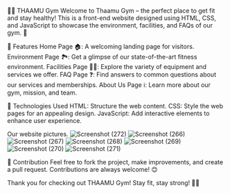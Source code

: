 🏋️‍♂️ THAAMU Gym
Welcome to Thaamu Gym – the perfect place to get fit and stay healthy! This is a front-end website designed using HTML, CSS, and JavaScript to showcase the environment, facilities, and FAQs of our gym. 💪

🌟 Features
Home Page 🏠: A welcoming landing page for visitors.
Environment Page 🏞️: Get a glimpse of our state-of-the-art fitness environment.
Facilities Page 🏋️‍♀️: Explore the variety of equipment and services we offer.
FAQ Page ❓: Find answers to common questions about our services and memberships.
About Us Page ℹ️: Learn more about our gym, mission, and team.

🎨 Technologies Used
HTML: Structure the web content.
CSS: Style the web pages for an appealing design.
JavaScript: Add interactive elements to enhance user experience.

Our website pictures.
![Screenshot (272)](https://github.com/user-attachments/assets/655323d8-6eee-4650-8a6b-375d58f9d5b0)
![Screenshot (266)](https://github.com/user-attachments/assets/1088aba1-e660-4f12-a996-cdf3b18172e6)
![Screenshot (267)](https://github.com/user-attachments/assets/c8484bc0-0a3f-4caa-8ab0-c1f048d91cfd)
![Screenshot (268)](https://github.com/user-attachments/assets/0040e0b3-3756-4079-9d4a-090f755cf3e6)
![Screenshot (269)](https://github.com/user-attachments/assets/cf33a229-7b9b-4e97-8076-849e0a20dfdf)
![Screenshot (270)](https://github.com/user-attachments/assets/f41128c0-233c-42a5-af3b-dcb8381e0029)
![Screenshot (271)](https://github.com/user-attachments/assets/c7223889-4c59-4b8e-aad8-bb2db9468bd6)

🤝 Contribution
Feel free to fork the project, make improvements, and create a pull request. Contributions are always welcome! 😊

Thank you for checking out THAAMU Gym! Stay fit, stay strong! 💪😊
